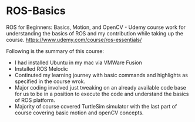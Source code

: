 # ROS-Basics
ROS for Beginners: Basics, Motion, and OpenCV - Udemy course work for understanding the basics of ROS and my contribution while taking up the course.
https://www.udemy.com/course/ros-essentials/

Following is the summary of this course: 
- I had installed Ubuntu in my mac via VMWare Fusion
- Installed ROS Melodic
- Continuted my learning journey with basic commands and highlights as specified in the course wrok. 
- Major coding involved just tweaking on an already available code base for us to be in a position to execute the code and understand the basics of ROS platform. 
- Majority of course covered TurtleSim simulator with the last part of course covering basic motion and openCV concepts. 
